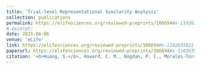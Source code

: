 ```yaml
---
title: 'Trial-level Representational Similarity Analysis'
collection: publications
permalink: https://elifesciences.org/reviewed-preprints/106694#x-1102635821
# excerpt: 
date: 2025-06-06
venue: 'eLife'
link: https://elifesciences.org/reviewed-preprints/106694#x-1102635821
paperurl: https://elifesciences.org/reviewed-preprints/106694#x-1102635821
citation: '<b>Huang, S.</b>, Howard, C. M., Bogdan, P. C., Morales-Torres, R., Slayton, M., Cabeza, R., & Davis, S. W. (2025). Trial-level Representational Similarity Analysis. <i>eLife, 14</i>.'
---
```

